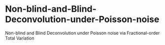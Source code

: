 # Non-blind-and-Blind-Deconvolution-under-Poisson-noise
Non-blind and Blind Deconvolution under Poisson noise via Fractional-order Total Variation
